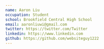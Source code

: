 ```yaml
---
name: Aaron Liu
occupation: Student
school: Brookfield Central High School
email: aaronliuwi@gmail.com
twitter: https://twitter.com/Twitter
linkedin: https://www.linkedin.com
github: https://github.com/websiteguy1222
---
```

